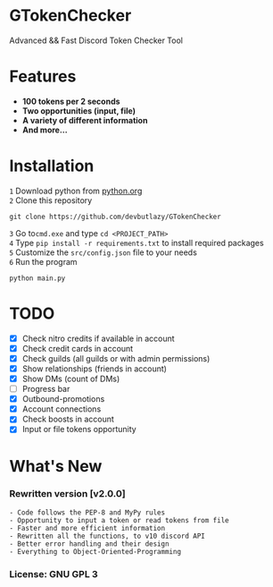 # GTokenChecker

Advanced && Fast Discord Token Checker Tool

# Features

- **100 tokens per 2 seconds**
- **Two opportunities (input, file)**
- **A variety of different information**
- **And more...**

# Installation

`1` Download python from [python.org](https://python.org)  
`2` Clone this repository  
```
git clone https://github.com/devbutlazy/GTokenChecker
```
`3` Go to`cmd.exe` and type `cd <PROJECT_PATH>`  
`4` Type `pip install -r requirements.txt` to install required packages  
`5` Customize the `src/config.json` file to your needs  
`6` Run the program
```
python main.py
```

# TODO

- [x] Check nitro credits if available in account
- [x] Check credit cards in account
- [x] Check guilds (all guilds or with admin permissions)
- [x] Show relationships (friends in account)
- [x] Show DMs (count of DMs)
- [ ] Progress bar
- [x] Outbound-promotions
- [x] Account connections
- [x] Check boosts in account
- [x] Input or file tokens opportunity

# What's New

### Rewritten version [v2.0.0]
    - Code follows the PEP-8 and MyPy rules
    - Opportunity to input a token or read tokens from file
    - Faster and more efficient information
    - Rewritten all the functions, to v10 discord API
    - Better error handling and their design
    - Everything to Object-Oriented-Programming
### License: GNU GPL 3
